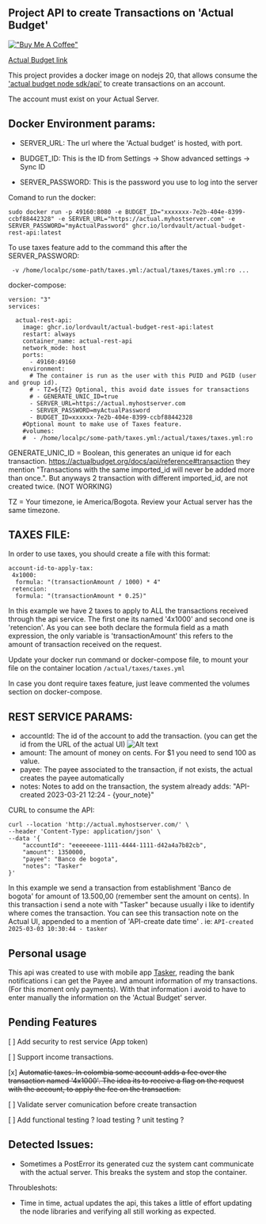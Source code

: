 Project API to create Transactions on 'Actual Budget'
-

[!["Buy Me A Coffee"](https://www.buymeacoffee.com/assets/img/custom_images/orange_img.png)](https://www.buymeacoffee.com/lordvault)

[Actual Budget link](https://actualbudget.org/)

This project provides a docker image on nodejs 20, that allows consume the ['actual budget node sdk/api'](https://actualbudget.org/docs/api/) to create transactions on an account.


The account must exist on your Actual Server.

Docker Environment params:
-
- SERVER_URL: The url where the 'Actual budget' is hosted, with port.
- BUDGET_ID: This is the ID from Settings → Show advanced settings → Sync ID

- SERVER_PASSWORD: This is the password you use to log into the server


Comand to run the docker:
```
sudo docker run -p 49160:8080 -e BUDGET_ID="xxxxxxx-7e2b-404e-8399-ccbf88442328" -e SERVER_URL="https://actual.myhostserver.com" -e SERVER_PASSWORD="myActualPassword" ghcr.io/lordvault/actual-budget-rest-api:latest
```

To use taxes feature add to the command this after the SERVER_PASSWORD:
```
 -v /home/localpc/some-path/taxes.yml:/actual/taxes/taxes.yml:ro ...
```



docker-compose:

```
version: "3"
services:

  actual-rest-api:
    image: ghcr.io/lordvault/actual-budget-rest-api:latest
    restart: always
    container_name: actual-rest-api
    network_mode: host
    ports:
      - 49160:49160
    environment:
      # The container is run as the user with this PUID and PGID (user and group id).
      # - TZ=${TZ} Optional, this avoid date issues for transactions
      # - GENERATE_UNIC_ID=true 
      - SERVER_URL=https://actual.myhostserver.com
      - SERVER_PASSWORD=myActualPassword
      - BUDGET_ID=xxxxxx-7e2b-404e-8399-ccbf88442328
    #Optional mount to make use of Taxes feature.
    #volumes:
    #  - /home/localpc/some-path/taxes.yml:/actual/taxes/taxes.yml:ro  
```     

GENERATE_UNIC_ID = Boolean, this generates an unique id for each transaction. https://actualbudget.org/docs/api/reference#transaction they mention "Transactions with the same imported_id will never be added more than once.". But anyways 2 transaction with different imported_id, are not created twice. (NOT WORKING)

TZ = Your timezone, ie America/Bogota. Review your Actual server has the same timezone. 



TAXES FILE:
-

In order to use taxes, you should create a file with this format:
```
account-id-to-apply-tax:
 4x1000:
  formula: "(transactionAmount / 1000) * 4"
 retencion:
  formula: "(transactionAmount * 0.25)"
```
In this example we have 2 taxes to apply to ALL the transactions received through the api service. The first one its named '4x1000' and second one is 'retencion'. As you can see both declare the formula field as a math expression, the only variable is 'transactionAmount' this refers to the amount of transaction received on the request.

Update your docker run command or docker-compose file, to mount your file on the container location ``/actual/taxes/taxes.yml``

In case you dont require taxes feature, just leave commented the volumes section on docker-compose.

REST SERVICE PARAMS:
-
- accountId: The id of the account to add the transaction. (you can get the id from the URL of the actual UI)
![Alt text](image.png)
- amount: The amount of money on cents. For $1 you need to send 100 as value.
- payee: The payee associated to the transaction, if not exists, the actual creates the payee automatically
- notes: Notes to add on the transaction, the system already adds: "API-created 2023-03-21 12:24 - {your_note}"


CURL to consume the API:
```
curl --location 'http://actual.myhostserver.com/' \
--header 'Content-Type: application/json' \
--data '{
    "accountId": "eeeeeeee-1111-4444-1111-d42a4a7b82cb",
    "amount": 1350000,
    "payee": "Banco de bogota",
    "notes": "Tasker"
}'
```
In this example we send a transaction from establishment 'Banco de bogota' for amount of 13.500,00 (remember sent the amount on cents). In this transaction i send a note with "Tasker" because usually i like to identify where comes the transaction. You can see this transaction note on the Actual UI, appended to a mention of 'API-create date time' . ie: 
``API-created 2025-03-03 10:30:44 - tasker``

Personal usage
- 
This api was created to use with mobile app [Tasker](https://tasker.joaoapps.com/), reading the bank notifications i can get the Payee and amount information of my transactions. (For this moment only payments). 
With that information i avoid to have to enter manually the information on the 'Actual Budget' server.


Pending Features
- 
[ ] Add security to rest service (App token)

[ ] Support income transactions.

[x] ~~Automatic taxes. In colombia some account adds a fee over the transaction named '4x1000'. The idea its to receive a flag on the request with the account, to apply the fee on the transaction.~~

[ ] Validate server comunication before create transaction
 
[ ] Add functional testing ? load testing ? unit testing ? 

Detected Issues:
- 
- Sometimes a PostError its generated cuz the system cant communicate with the actual server. This breaks the system and stop the container.


Throubleshots: 
- Time in time, actual updates the api, this takes a little of effort updating the node libraries and verifying all still working as expected.